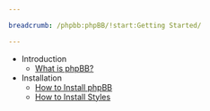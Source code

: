 ```yaml
---

breadcrumb: /phpbb:phpBB/!start:Getting Started/

---
```


* Introduction
	* [What is phpBB?](introduction.md)
* Installation
	* [How to Install phpBB](install.md)
	* [How to Install Styles](styles.md)